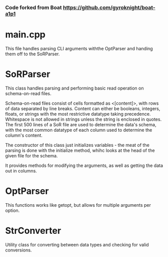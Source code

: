 ### Code forked from Boat https://github.com/gyroknight/boat-a1p1

# main.cpp

This file handles parsing CLI arguments withthe OptParser and handing them off
to the SoRParser.

# SoRParser

This class handles parsing and performing basic read operation on schema-on-read
files.

Schema-on-read files consist of cells formatted as <[content]>, with rows of
data separated by line breaks. Content can either be booleans, integers,
floats, or strings with the most restrictive datatype taking precedence.
Whitespace is not allowed in strings unless the string is enclosed in quotes.
The first 500 lines of a SoR file are used to determine the data's schema,
with the most common datatype of each column used to determine the column's
content.

The constructor of this class just initializes variables - the meat of the parsing
is done with the initialize method, whihc looks at the head of the given file for
the schema.

It provides methods for modifying the arguments, as well as getting the data out in
columns.

# OptParser

This functions works like getopt, but allows for multiple arguments per option.


# StrConverter

Utility class for converting between data types and checking for valid conversions.
